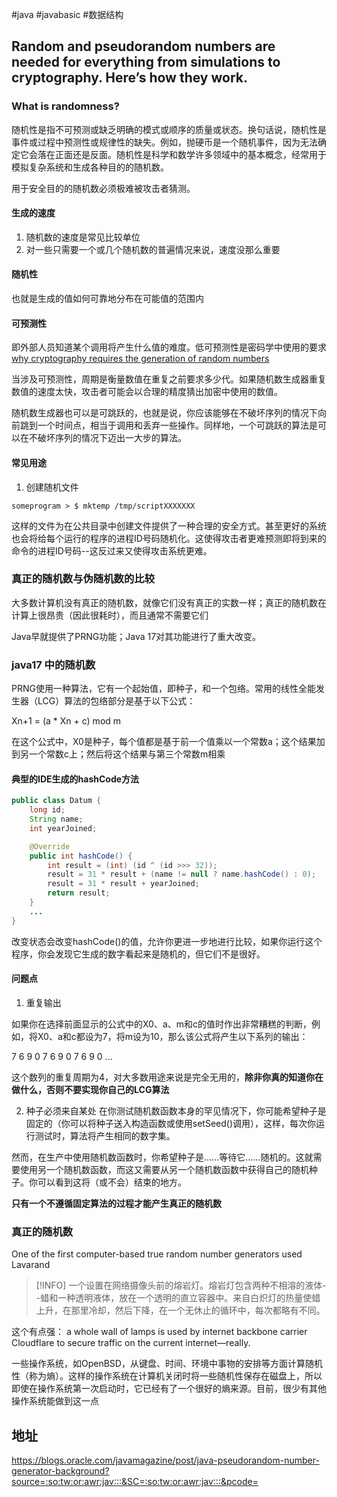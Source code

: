 #java #javabasic #数据结构 

## Random and pseudorandom numbers are needed for everything from simulations to cryptography. Here’s how they work.

### What is randomness?

随机性是指不可预测或缺乏明确的模式或顺序的质量或状态。换句话说，随机性是事件或过程中预测性或规律性的缺失。例如，抛硬币是一个随机事件，因为无法确定它会落在正面还是反面。随机性是科学和数学许多领域中的基本概念，经常用于模拟复杂系统和生成各种目的的随机数。

用于安全目的的随机数必须极难被攻击者猜测。

#### 生成的速度
1. 随机数的速度是常见比较单位
2. 对一些只需要一个或几个随机数的普遍情况来说，速度没那么重要

#### 随机性
也就是生成的值如何可靠地分布在可能值的范围内

#### 可预测性

即外部人员知道某个调用将产生什么值的难度。低可预测性是密码学中使用的要求
[why cryptography requires the generation of random numbers](https://blog.cloudflare.com/why-randomness-matters/?source=:so:tw:or:awr:jav:::)

当涉及可预测性，周期是衡量数值在重复之前要求多少代。如果随机数生成器重复数值的速度太快，攻击者可能会以合理的精度猜出加密中使用的数值。


随机数生成器也可以是可跳跃的，也就是说，你应该能够在不破坏序列的情况下向前跳到一个时间点，相当于调用和丢弃一些操作。同样地，一个可跳跃的算法是可以在不破坏序列的情况下迈出一大步的算法。

#### 常见用途

1. 创建随机文件
```shell
someprogram > $ mktemp /tmp/scriptXXXXXXX
```

这样的文件为在公共目录中创建文件提供了一种合理的安全方式。甚至更好的系统也会将给每个运行的程序的进程ID号码随机化。这使得攻击者更难预测即将到来的命令的进程ID号码--这反过来又使得攻击系统更难。

### 真正的随机数与伪随机数的比较
大多数计算机没有真正的随机数，就像它们没有真正的实数一样；真正的随机数在计算上很昂贵（因此很耗时），而且通常不需要它们

Java早就提供了PRNG功能；Java 17对其功能进行了重大改变。

### java17 中的随机数

PRNG使用一种算法，它有一个起始值，即种子，和一个包络。常用的线性全能发生器（LCG）算法的包络部分是基于以下公式：

Xn+1 = (a * Xn + c) mod m

在这个公式中，X0是种子，每个值都是基于前一个值乘以一个常数a；这个结果加到另一个常数c上；然后将这个结果与第三个常数m相乘

#### 典型的IDE生成的hashCode方法
```JAVA
public class Datum {
    long id;
    String name;
    int yearJoined;

    @Override
    public int hashCode() {
        int result = (int) (id ^ (id >>> 32));
        result = 31 * result + (name != null ? name.hashCode() : 0);
        result = 31 * result + yearJoined;
        return result;
    }
    ...
}
```

改变状态会改变hashCode()的值，允许你更进一步地进行比较，如果你运行这个程序，你会发现它生成的数字看起来是随机的，但它们不是很好。


#### 问题点

1. 重复输出

如果你在选择前面显示的公式中的X0、a、m和c的值时作出非常糟糕的判断，例如，将X0、a和c都设为7，将m设为10，那么该公式将产生以下系列的输出：

7 6 9 0 7 6 9 0 7 6 9 0 ...

这个数列的重复周期为4，对大多数用途来说是完全无用的，**除非你真的知道你在做什么，否则不要实现你自己的LCG算法** 

2. 种子必须来自某处
在你测试随机数函数本身的罕见情况下，你可能希望种子是固定的（你可以将种子送入构造函数或使用setSeed()调用），这样，每次你运行测试时，算法将产生相同的数字集。

然而，在生产中使用随机数函数时，你希望种子是......等待它......随机的。这就需要使用另一个随机数函数，而这又需要从另一个随机数函数中获得自己的随机种子。你可以看到这将（或不会）结束的地方。

**只有一个不遵循固定算法的过程才能产生真正的随机数**


### 真正的随机数

One of the first computer-based true random number generators used Lavarand
> [!INFO] 一个设置在网络摄像头前的熔岩灯。熔岩灯包含两种不相溶的液体--蜡和一种透明液体，放在一个透明的直立容器中。来自白炽灯的热量使蜡上升，在那里冷却，然后下降，在一个无休止的循环中，每次都略有不同。

这个有点强：
a whole wall of lamps is used by internet backbone carrier Cloudflare to secure traffic on the current internet—really.

一些操作系统，如OpenBSD，从键盘、时间、环境中事物的安排等方面计算随机性（称为熵）。这样的操作系统在计算机关闭时将一些随机性保存在磁盘上，所以即使在操作系统第一次启动时，它已经有了一个很好的熵来源。目前，很少有其他操作系统能做到这一点


## 地址

https://blogs.oracle.com/javamagazine/post/java-pseudorandom-number-generator-background?source=:so:tw:or:awr:jav:::&SC=:so:tw:or:awr:jav:::&pcode=